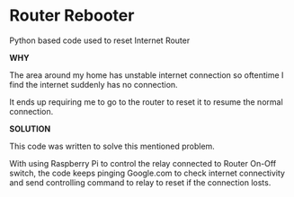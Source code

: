 # Router Rebooter

Python based code used to reset Internet Router </b>

<b>WHY</b></b>
<p>The area around my home has unstable internet connection so oftentime I find the internet suddenly has no connection.</p>
<p>It ends up requiring me to go to the router to reset it to resume the normal connection.</p>

<b>SOLUTION</b></b>
<p>This code was written to solve this mentioned problem.</p>
<p>With using Raspberry Pi to control the relay connected to Router On-Off switch, the code keeps pinging Google.com to check internet connectivity and send controlling command to relay to reset if the connection losts.</p>